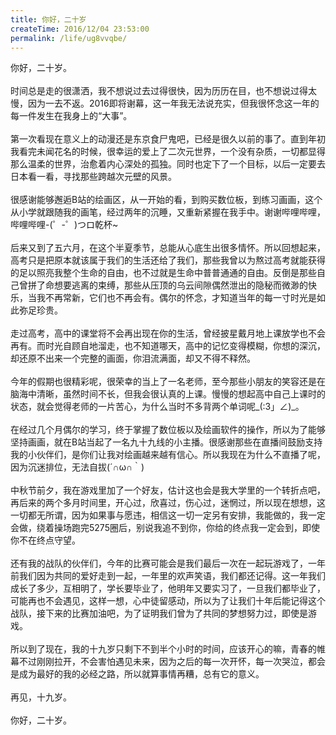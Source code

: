 ```yaml
---
title: 你好，二十岁
createTime: 2016/12/04 23:53:00
permalink: /life/ug8vvqbe/
---
```

你好，二十岁。
<br /><br />
时间总是走的很潇洒，我不想说过去过得很快，因为历历在目，也不想说过得太慢，因为一去不返。2016即将谢幕，这一年我无法说充实，但我很怀念这一年的每一件发生在我身上的“大事”。
<br /><br />
第一次看现在意义上的动漫还是东京食尸鬼吧，已经是很久以前的事了。直到年初我看完未闻花名的时候，很幸运的爱上了二次元世界，一个没有杂质，一切都显得那么温柔的世界，治愈着内心深处的孤独。同时也定下了一个目标，以后一定要去日本看一看，寻找那些跨越次元壁的风景。
<br /><br />
很感谢能够邂逅B站的绘画区，从一开始的看，到购买数位板，到练习画画，这个从小学就跟随我的画笔，经过两年的沉睡，又重新紧握在我手中。谢谢哔哩哔哩，哔哩哔哩-(゜-゜)つロ乾杯~
<br /><br />
后来又到了五六月，在这个半夏季节，总能从心底生出很多情怀。所以回想起来，高考只是把原本就该属于我们的生活还给了我们，那些我曾以为熬过高考就能获得的足以照亮我整个生命的自由，也不过就是生命中普普通通的自由。反倒是那些自己曾拼了命想要逃离的束缚，那些从压顶的乌云间隙偶然泄出的隐秘而微渺的快乐，当我不再常新，它们也不再会有。偶尔的怀念，才知道当年的每一寸时光是如此弥足珍贵。
<br /><br />
走过高考，高中的课堂将不会再出现在你的生活，曾经披星戴月地上课放学也不会再有。而时光自顾自地溜走，也不知道哪天，高中的记忆变得模糊，你想的深沉，却还原不出来一个完整的画面，你泪流满面，却又不得不释然。
<br /><br />
今年的假期也很精彩呢，很荣幸的当上了一名老师，至今那些小朋友的笑容还是在脑海中清晰，虽然时间不长，但我会很认真的上课。慢慢的想起高中自己上课时的状态，就会觉得老师的一片苦心，为什么当时不多背两个单词呢_(:3」∠)_。
<br /><br />
在经过几个月偶尔的学习，终于掌握了数位板以及绘画软件的操作，所以为了能够坚持画画，就在B站当起了一名九十九线的小主播。很感谢那些在直播间鼓励支持我的小伙伴们，是你们让我对绘画越来越有信心。所以我现在为什么不直播了呢，因为沉迷排位，无法自拔(´∩ω∩｀)
<br /><br />
中秋节前夕，我在游戏里加了一个好友，估计这也会是我大学里的一个转折点吧，再后来的两个多月时间里，开心过，欣喜过，伤心过，迷惘过，所以现在想想，这一切都无所谓，因为如果事与愿违，相信这一切一定另有安排，我能做的，我一定会做，绕着操场跑完5275圈后，别说我追不到你，你给的终点我一定会到，即使你不在终点守望。
<br /><br />
还有我的战队的伙伴们，今年的比赛可能会是我们最后一次在一起玩游戏了，一年前我们因为共同的爱好走到一起，一年里的欢声笑语，我们都还记得。这一年我们成长了多少，互相明了，学长要毕业了，他明年又要实习了，一旦我们都毕业了，可能再也不会遇见，这样一想，心中徒留感动，所以为了让我们十年后能记得这个战队，接下来的比赛加油吧，为了证明我们曾为了共同的梦想努力过，即使是游戏。
<br /><br />
所以到了现在，我的十九岁只剩下不到半个小时的时间，应该开心的嘛，青春的帷幕不过刚刚拉开，不会害怕遇见未来，因为之后的每一次开怀，每一次哭泣，都会是成为最好的我的必经之路，所以就算事情再糟，总有它的意义。
<br /><br />
再见，十九岁。
<br /><br />
你好，二十岁。